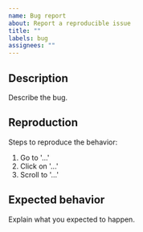 ```yaml
---
name: Bug report
about: Report a reproducible issue
title: ""
labels: bug
assignees: ""
---
```


## Description
Describe the bug.

## Reproduction
Steps to reproduce the behavior:
1. Go to '...'
2. Click on '...'
3. Scroll to '...'

## Expected behavior
Explain what you expected to happen.
